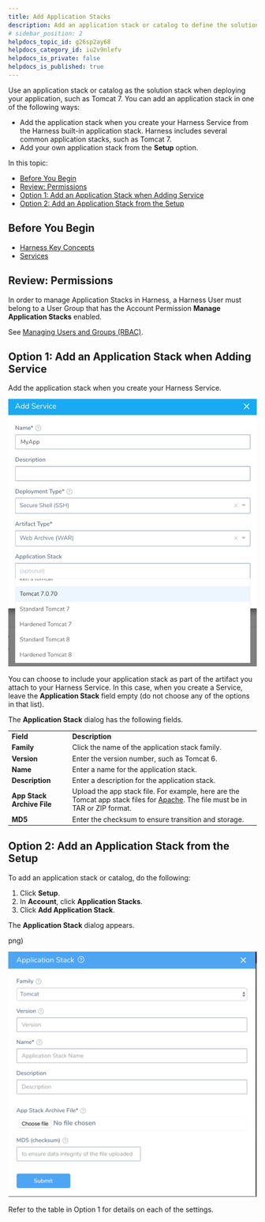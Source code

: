 ```yaml
---
title: Add Application Stacks
description: Add an application stack or catalog to define the solution stack to use when deploying your service.
# sidebar_position: 2
helpdocs_topic_id: g26sp2ay68
helpdocs_category_id: iu2v9nlefv
helpdocs_is_private: false
helpdocs_is_published: true
---
```


Use an application stack or catalog as the solution stack when deploying your application, such as Tomcat 7. You can add an application stack in one of the following ways:


* Add the application stack when you create your Harness Service from the Harness built-in application stack. Harness includes several common application stacks, such as Tomcat 7.
* Add your own application stack from the **Setup** option.


In this topic:


* [Before You Begin](#before-you-begin)
* [Review: Permissions](#review-permissions)
* [Option 1: Add an Application Stack when Adding Service](#option-1-add-an-application-stack-when-adding-service)
* [Option 2: Add an Application Stack from the Setup](#option-2-add-an-application-stack-from-the-setup)


## Before You Begin


* [Harness Key Concepts](https://docs.harness.io/article/4o7oqwih6h-harness-key-concepts)
* [Services](../../../continuous-delivery/model-cd-pipeline/setup-services/service-configuration.md)


## Review: Permissions


In order to manage Application Stacks in Harness, a Harness User must belong to a User Group that has the Account Permission **Manage Application Stacks** enabled.


See
 [Managing Users and Groups (RBAC)](../../security/access-management-howtos/users-and-permissions.md).


## Option 1: Add an Application Stack when Adding Service


Add the application stack when you create your Harness Service.

![](./static/catalog-00.png)


You can choose to include your application stack as part of the artifact you attach to your Harness Service. In this case, when you create a Service, leave the **Application Stack** field empty (do not choose any of the options in that list).


The **Application Stack** dialog has the following fields.


|  |  |
| --- | --- |
| **Field** | **Description** |
| **Family** | Click the name of the application stack family. |
| **Version** | Enter the version number, such as Tomcat 6. |
| **Name** | Enter a name for the application stack. |
| **Description** | Enter a description for the application stack. |
| **App Stack Archive File** | Upload the app stack file. For example, here are the Tomcat app stack files for [Apache](https://tomcat.apache.org/download-80.cgi). The file must be in TAR or ZIP format. |
| **MD5** | Enter the checksum to ensure transition and storage. |



## Option 2: Add an Application Stack from the Setup


To add an application stack or catalog, do the following:


1. Click **Setup**.
2. In **Account**, click **Application Stacks**.
3. Click **Add Application Stack**.


The **Application Stack** dialog appears.


png)

![](./static/catalog-01.png)

Refer to the table in Option 1 for details on each of the settings.


